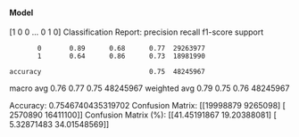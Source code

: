 #### Model
[1 0 0 ... 0 1 0]
Classification Report:
              precision    recall  f1-score   support

           0       0.89      0.68      0.77  29263977
           1       0.64      0.86      0.73  18981990

    accuracy                           0.75  48245967
   macro avg       0.76      0.77      0.75  48245967
weighted avg       0.79      0.75      0.76  48245967

Accuracy: 0.7546740435319702
Confusion Matrix:
[[19998879  9265098]
 [ 2570890 16411100]]
Confusion Matrix (%):
[[41.45191867 19.20388081]
 [ 5.32871483 34.01548569]]
